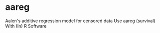 # aareg
Aalen's additive regression model for censored data Use aareg (survival) With (In) R Software
